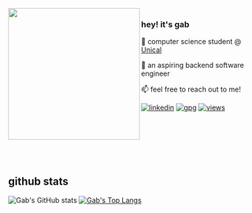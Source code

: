 <img align="left" src="https://64.media.tumblr.com/340c303825d7430bf8c64b9c03b6a609/7fa670638414d2a5-9b/s400x600/25ff9c6c572c761c1caf3ca1a06a2cccef9a8131.gifv" alt="" width="267">

### hey! it's gab

💾 computer science student @ [Unical](https://corsi.unical.it/lt-lmcu/informatica/)

🌱 an aspiring backend software engineer

📫 feel free to reach out to me!


[![linkedin](https://img.shields.io/badge/linkedin-006400)](https://linkedin.com/in/gabrielegrillo03) [![gpg](https://img.shields.io/badge/gpg_key-0x5F-006400)](https://github.com/gabrielegrillo.gpg) [![views](https://komarev.com/ghpvc/?username=gabrielegrillo&style=flat&color=006400&label=views)]()

<br>
<br>
<br>
<br>
<br>



## github stats  

![Gab's GitHub stats](https://github-readme-stats.vercel.app/api?username=gabrielegrillo&count_private=true&theme=dark&show_icons=true)
[![Gab's Top Langs](https://github-readme-stats.vercel.app/api/top-langs/?username=gabrielegrillo&theme=dark)](https://github.com/anuraghazra/github-readme-stats)



<br/>  

